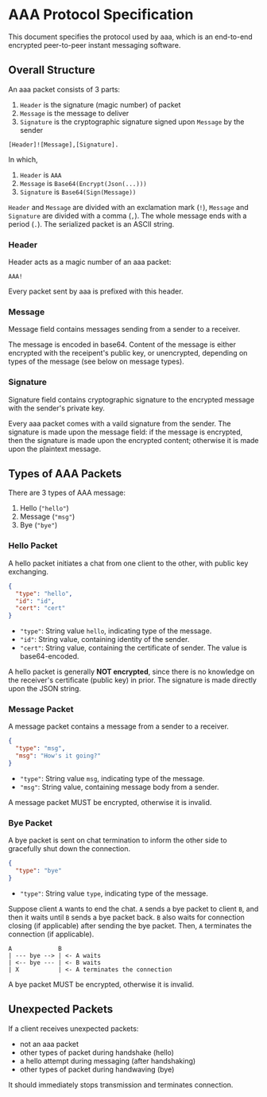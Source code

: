 # AAA Protocol Specification

This document specifies the protocol used by aaa, which is an end-to-end encrypted peer-to-peer instant messaging software.

## Overall Structure

An aaa packet consists of 3 parts:

1. `Header` is the signature (magic number) of packet
2. `Message` is the message to deliver
3. `Signature` is the cryptographic signature signed upon `Message` by the sender

```
[Header]![Message],[Signature].
```

In which,

1. `Header` is `AAA`
2. `Message` is `Base64(Encrypt(Json(...)))`
3. `Signature` is `Base64(Sign(Message))`

`Header` and `Message` are divided with an exclamation mark (`!`), `Message` and `Signature` are divided with a comma (`,`). The whole message ends with a period (`.`). The serialized packet is an ASCII string.

### Header

Header acts as a magic number of an aaa packet:

```
AAA!
```

Every packet sent by aaa is prefixed with this header.

### Message

Message field contains messages sending from a sender to a receiver.

The message is encoded in base64. Content of the message is either encrypted with the receipent's public key, or unencrypted, depending on types of the message (see below on message types).

### Signature

Signature field contains cryptographic signature to the encrypted message with the sender's private key.

Every aaa packet comes with a vaild signature from the sender. The signature is made upon the message field: if the message is encrypted, then the signature is made upon the encrypted content; otherwise it is made upon the plaintext message.

## Types of AAA Packets

There are 3 types of AAA message:

1. Hello (`"hello"`)
2. Message (`"msg"`)
3. Bye (`"bye"`)

### Hello Packet

A hello packet initiates a chat from one client to the other, with public key exchanging.

```json
{
  "type": "hello",
  "id": "id",
  "cert": "cert"
}
```

- `"type"`: String value `hello`, indicating type of the message.
- `"id"`: String value, containing identity of the sender.
- `"cert"`: String value, containing the certificate of sender. The value is base64-encoded.

A hello packet is generally **NOT encrypted**, since there is no knowledge on the receiver's certificate (public key) in prior. The signature is made directly upon the JSON string.

### Message Packet

A message packet contains a message from a sender to a receiver.

```json
{
  "type": "msg",
  "msg": "How's it going?"
}
```

- `"type"`: String value `msg`, indicating type of the message.
- `"msg"`: String value, containing message body from a sender.

A message packet MUST be encrypted, otherwise it is invalid.

### Bye Packet

A bye packet is sent on chat termination to inform the other side to gracefully shut down the connection.

```json
{
  "type": "bye"
}
```

- `"type"`: String value `type`, indicating type of the message.

Suppose client `A` wants to end the chat. `A` sends a bye packet to client `B`, and then it waits until `B` sends a bye packet back. `B` also waits for connection closing (if applicable) after sending the bye packet. Then, `A` terminates the connection (if applicable).

```
A             B
| --- bye --> | <- A waits
| <-- bye --- | <- B waits
| X           | <- A terminates the connection
```

A bye packet MUST be encrypted, otherwise it is invalid.

## Unexpected Packets

If a client receives unexpected packets:

- not an aaa packet
- other types of packet during handshake (hello)
- a hello attempt during messaging (after handshaking)
- other types of packet during handwaving (bye)

It should immediately stops transmission and terminates connection.
